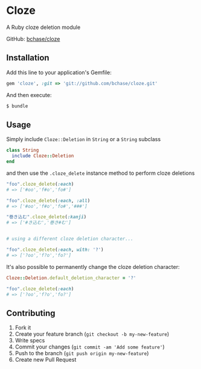 # Cloze

A Ruby cloze deletion module

GitHub: [bchase/cloze](https://github.com/bchase/cloze)

## Installation

Add this line to your application's Gemfile:

```ruby
gem 'cloze', :git => 'git://github.com/bchase/cloze.git'
```

And then execute:

```bash
$ bundle
```

## Usage

Simply include `Cloze::Deletion` in `String` or a `String` subclass

```ruby
class String
  include Cloze::Deletion
end
```

and then use the `.cloze_delete` instance method to perform cloze deletions

```ruby
"foo".cloze_delete(:each) 
# => ['#oo','f#o','fo#']

"foo".cloze_delete(:each, :all) 
# => ['#oo','f#o','fo#','###']

"巻き込む".cloze_delete(:kanji) 
# => ['#き込む','巻き#む']


# using a different cloze deletion character...

"foo".cloze_delete(:each, with: '?')
# => ['?oo','f?o','fo?']
```

It's also possible to permanently change the cloze deletion character:

```ruby
Cloze::Deletion.default_deletion_character = '?'

"foo".cloze_delete(:each)
# => ['?oo','f?o','fo?']
```

## Contributing

1. Fork it
2. Create your feature branch (`git checkout -b my-new-feature`)
3. Write specs
4. Commit your changes (`git commit -am 'Add some feature'`)
5. Push to the branch (`git push origin my-new-feature`)
6. Create new Pull Request
